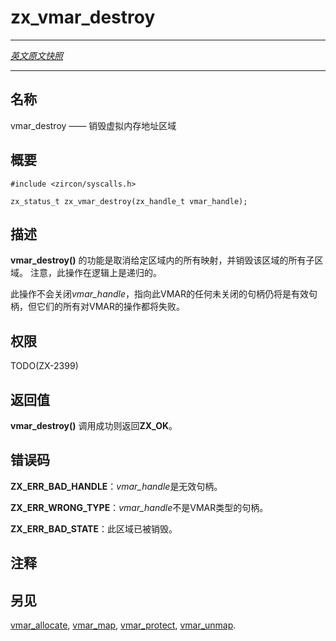 # zx_vmar_destroy
---

[*英文原文快照*](https://github.com/fuchsia-mirror/zircon/blob/679b2f9ea950d56a34c40a808dc78a9d45db0917/docs/syscalls/vmar_destroy.md)

---
<!-- ## NAME -->
## 名称

<!-- vmar_destroy - destroy a virtual memory address region -->
vmar_destroy —— 销毁虚拟内存地址区域
<!-- ## SYNOPSIS -->
## 概要

```
#include <zircon/syscalls.h>

zx_status_t zx_vmar_destroy(zx_handle_t vmar_handle);
```

<!-- ## DESCRIPTION -->
## 描述

<!-- **vmar_destroy**() unmaps all mappings within the given region, and destroys
all sub-regions of the region.  Note that this operation is logically recursive. -->
**vmar_destroy()** 的功能是取消给定区域内的所有映射，并销毁该区域的所有子区域。
注意，此操作在逻辑上是递归的。

<!-- This operation does not close *vmar_handle*.  Any outstanding handles to this
VMAR will remain valid handles, but all VMAR operations on them will fail. -->
此操作不会关闭*vmar_handle*，指向此VMAR的任何未关闭的句柄仍将是有效句柄，但它们的所有对VMAR的操作都将失败。

<!-- ## RIGHTS -->
## 权限

TODO(ZX-2399)

<!-- ## RETURN VALUE -->
## 返回值

<!-- **vmar_destroy**() returns **ZX_OK** on success. -->
**vmar_destroy()** 调用成功则返回**ZX_OK**。

<!-- ## ERRORS -->
## 错误码

<!-- **ZX_ERR_BAD_HANDLE**  *vmar_handle* is not a valid handle. -->
**ZX_ERR_BAD_HANDLE**：*vmar_handle*是无效句柄。

<!-- **ZX_ERR_WRONG_TYPE**  *vmar_handle* is not a VMAR handle. -->
**ZX_ERR_WRONG_TYPE**：*vmar_handle*不是VMAR类型的句柄。

<!-- 
**ZX_ERR_BAD_STATE**  This region is already destroyed. -->
**ZX_ERR_BAD_STATE**：此区域已被销毁。

<!-- ## NOTES -->
## 注释

<!-- ## SEE ALSO -->
## 另见

[vmar_allocate](vmar_allocate.md),
[vmar_map](vmar_map.md),
[vmar_protect](vmar_protect.md),
[vmar_unmap](vmar_unmap.md).